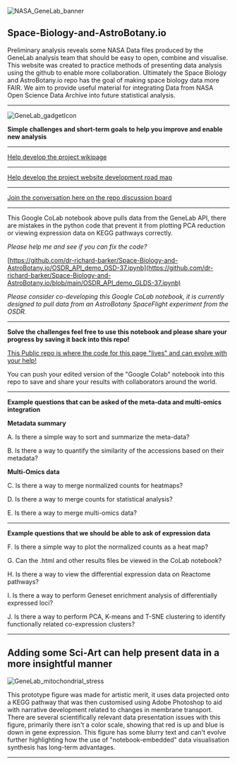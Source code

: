 ![NASA_GeneLab_banner](https://dr-richard-barker.github.io/Space_Biology_and_AstroBotany.io/Images/NASA_GeneLab_banner_v3_scroll_down.jpg "NASA_GeneLab_banner")
## Space-Biology-and-AstroBotany.io

Preliminary analysis reveals some NASA Data files produced by the GeneLab analysis team that should be easy to open, combine and visualise. 
This website was created to practice methods of presenting data analysis using the github to enable more collaboration.
Ultimately the Space Biology and AstroBotany.io repo has the goal of making space biology data more FAIR.
We aim to provide useful material for integrating Data from NASA Open Science Data Archive into future statistical analysis. 

---

![GeneLab_gadgetIcon](https://dr-richard-barker.github.io/Space_Biology_and_AstroBotany.io/Images/GeneLab_gadgetIcon.png "NASA_GeneLab_Computer")


**Simple challenges and short-term goals to help you improve and enable new analysis** 

---

[Help develop the project wikipage](https://github.com/dr-richard-barker/Space_Biology_and_AstroBotany.io/wiki)

---

[Help develop the project website development road map](https://github.com/users/dr-richard-barker/projects/4)

---

[Join the conversation here on the repo discussion board](https://github.com/dr-richard-barker/Space_Biology_and_AstroBotany.io/discussions)

___

This Google CoLab notebook above pulls data from the GeneLab API, there are mistakes in the python code that prevent it from plotting PCA reduction or viewing expression data on KEGG pathways correctly. 

*Please help me and see if you can fix the code?* 

[https://github.com/dr-richard-barker/Space-Biology-and-AstroBotany.io/OSDR_API_demo_OSD-37.ipynb](https://github.com/dr-richard-barker/Space-Biology-and-AstroBotany.io/blob/main/OSDR_API_demo_GLDS-37.ipynb)

*Please consider co-developing this Google CoLab notebook, it is currently designed to pull data from an AstroBotany SpaceFlight experiment from the OSDR.*

---

**Solve the challenges feel free to use this notebook and please share your progress by saving it back into this repo!**  

[This Public repo is where the code for this page "lives" and can evolve with your help!](https://github.com/dr-richard-barker/Space_Biology_and_AstroBotany.io)

You can push your edited version of the "Google Colab" notebook into this repo to save and share your results with collaborators around the world. 

---
**Example questions that can be asked of the meta-data and multi-omics integration**


**Metadata summary**


A. Is there a simple way to sort and summarize the meta-data? 

B. Is there a way to quantify the similarity of the accessions based on their metadata?


**Multi-Omics data**


C. Is there a way to merge normalized counts for heatmaps?

D. Is there a way to merge counts for statistical analysis? 

E. Is there a way to merge multi-omics data?

---


**Example questions that we should be able to ask of expression data**


F. Is there a simple way to plot the normalized counts as a heat map?

G. Can the .html and other results files be viewed in the CoLab notebook?

H. Is there a way to view the differential expression data on Reactome pathways?

I. Is there a way to perform Geneset enrichment analysis of differentially expressed loci? 

J. Is there a way to perform PCA, K-means and T-SNE clustering to identify functionally related co-expression clusters? 


---


## Adding some Sci-Art can help present data in a more insightful manner

![GeneLab_mitochondrial_stress](https://dr-richard-barker.github.io/Space_Biology_and_AstroBotany.io/Images/DRB_2022_K_transporters_in_space_miriocondira_oxidatiive_phosphorylation.png "GeneLab_mitochondrial_stress")

This prototype figure was made for artistic merit, it uses data projected onto a KEGG pathway that was then customised using Adobe Photoshop to aid with narrative development related to changes in membrane transport.
There are several scientifically relevant data presentation issues with this figure, primarily there isn't a color scale, showing that red is up and blue is down in gene expression. 
This figure has some blurry text and can't evolve further highlighting how the use of "notebook-embedded" data visualisation synthesis has long-term advantages. 



---
